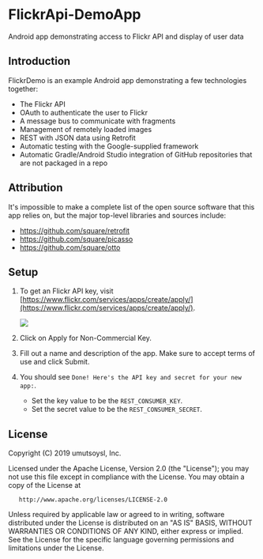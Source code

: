 # FlickrApi-DemoApp
Android app demonstrating access to Flickr API and display of user data

Introduction
------------
FlickrDemo is an example Android app demonstrating a few technologies together:
  * The Flickr API
  * OAuth to authenticate the user to Flickr
  * A message bus to communicate with fragments
  * Management of remotely loaded images
  * REST with JSON data using Retrofit
  * Automatic testing with the Google-supplied framework
  * Automatic Gradle/Android Studio integration of GitHub repositories that are not packaged in a repo
  
  Attribution
------------
It's impossible to make a complete list of the open source software that this app relies on, but the major top-level libraries and sources include:
  * https://github.com/square/retrofit
  * https://github.com/square/picasso
  * https://github.com/square/otto
  
  
## Setup

1. To get an Flickr API key, visit [https://www.flickr.com/services/apps/create/apply/](https://www.flickr.com/services/apps/create/apply/).

   <img src="http://imgur.com/DmOhVPJ.png"/>

2. Click on Apply for Non-Commercial Key.

3. Fill out a name and description of the app.  Make sure to accept terms of use and click Submit.

4. You should see `Done! Here's the API key and secret for your new app:`.  
     * Set the key value to be the `REST_CONSUMER_KEY`.
     * Set the secret value to be the `REST_CONSUMER_SECRET`.
     
 License
------------
  Copyright (C) 2019 umutsoysl, Inc.
 
  Licensed under the Apache License, Version 2.0 (the "License");
  you may not use this file except in compliance with the License.
  You may obtain a copy of the License at
 
       http://www.apache.org/licenses/LICENSE-2.0
 
  Unless required by applicable law or agreed to in writing, software
  distributed under the License is distributed on an "AS IS" BASIS,
  WITHOUT WARRANTIES OR CONDITIONS OF ANY KIND, either express or implied.
  See the License for the specific language governing permissions and
  limitations under the License.
 
    

